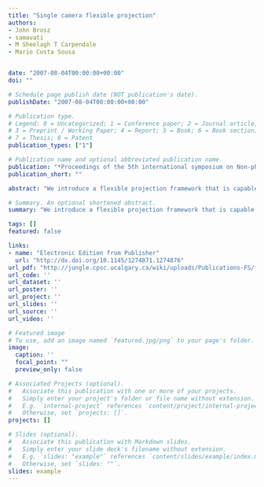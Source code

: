 ```yaml
---
title: "Single camera flexible projection"
authors:
- John Brosz
- samavati
- M Sheelagh T Carpendale
- Mario Costa Sousa


date: "2007-08-04T00:00:00+00:00"
doi: ""

# Schedule page publish date (NOT publication's date).
publishDate: "2007-08-04T00:00:00+00:00"

# Publication type.
# Legend: 0 = Uncategorized; 1 = Conference paper; 2 = Journal article;
# 3 = Preprint / Working Paper; 4 = Report; 5 = Book; 6 = Book section;
# 7 = Thesis; 8 = Patent
publication_types: ["1"]

# Publication name and optional abbreviated publication name.
publication: "*Proceedings of the 5th international symposium on Non-photorealistic animation and rendering (ACM)*"
publication_short: ""

abstract: "We introduce a flexible projection framework that is capable of modeling a wide variety of linear, nonlinear, and hand-tailored artistic projections with a single camera. This framework introduces a unified geometry for all of these types of projections using the concept of a flexible viewing volume. With a parametric representation of the viewing volume, we obtain the ability to create curvy volumes, curvy near and far clipping surfaces, and curvy projectors. Through a description of the framework's geometry, we illustrate its capabilities to recreate existing projections and reveal new projection variations. Further, we apply two techniques for rendering the framework's projections: ray casting, and a limited GPU based scanline algorithm that achieves real-time results."

# Summary. An optional shortened abstract.
summary: "We introduce a flexible projection framework that is capable of modeling a wide variety of linear, nonlinear, and hand-tailored artistic projections with a single camera. This framework introduces a unified geometry for all of these types of projections using the concept of a flexible viewing volume. With a parametric representation of the viewing volume, we obtain the ability to create curvy volumes, curvy near and far clipping surfaces, and curvy projectors. Through a description of the framew..."

tags: []
featured: false

links:
- name: "Electronic Edition from Publisher"
  url: "http://dx.doi.org/10.1145/1274871.1274876"
url_pdf: "http://jungle.cpsc.ucalgary.ca/wiki/uploads/Publications-FS/flexible-projection-npar2007-brosz.pdf"
url_code: ''
url_dataset: ''
url_poster: ''
url_project: ''
url_slides: ''
url_source: ''
url_video: ''

# Featured image
# To use, add an image named `featured.jpg/png` to your page's folder. 
image:
  caption: ''
  focal_point: ""
  preview_only: false

# Associated Projects (optional).
#   Associate this publication with one or more of your projects.
#   Simply enter your project's folder or file name without extension.
#   E.g. `internal-project` references `content/project/internal-project/index.md`.
#   Otherwise, set `projects: []`.
projects: []

# Slides (optional).
#   Associate this publication with Markdown slides.
#   Simply enter your slide deck's filename without extension.
#   E.g. `slides: "example"` references `content/slides/example/index.md`.
#   Otherwise, set `slides: ""`.
slides: example
---
```


